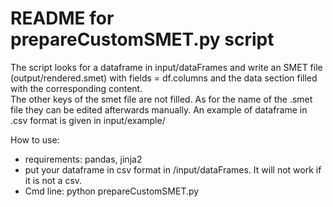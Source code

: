 # README for prepareCustomSMET.py script

The script looks for a dataframe in input/dataFrames and write an SMET file (output/rendered.smet) with fields = df.columns and the data section filled with the corresponding content.  
The other keys of the smet file are not filled. As for the name of the .smet file they can be edited afterwards manually.
An example of dataframe in .csv format is given in input/example/

How to use:
 - requirements: pandas, jinja2 
 - put your dataframe in csv format in /input/dataFrames. It will not work if it is not a csv. 
 - Cmd line: python prepareCustomSMET.py
